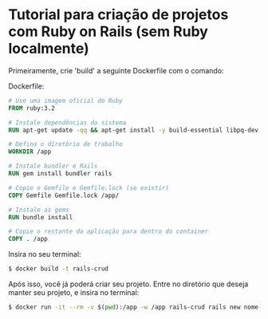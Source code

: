 
# Tutorial para criação de projetos com Ruby on Rails (sem Ruby localmente)

Primeiramente, crie 'build' a seguinte Dockerfile com o comando:

Dockerfile:
```Dockerfile
# Use uma imagem oficial do Ruby
FROM ruby:3.2

# Instale dependências do sistema
RUN apt-get update -qq && apt-get install -y build-essential libpq-dev nodejs yarn

# Defina o diretório de trabalho
WORKDIR /app

# Instale bundler e Rails
RUN gem install bundler rails

# Copie o Gemfile e Gemfile.lock (se existir)
COPY Gemfile Gemfile.lock /app/

# Instale as gems
RUN bundle install

# Copie o restante da aplicação para dentro do container
COPY . /app

```
Insira no seu terminal:
```bash 
$ docker build -t rails-crud 
```

Após isso, você já poderá criar seu projeto. Entre no diretório que deseja manter seu projeto, e insira no terminal:

```bash
$ docker run -it --rm -v $(pwd):/app -w /app rails-crud rails new nome-do-projeto
```
